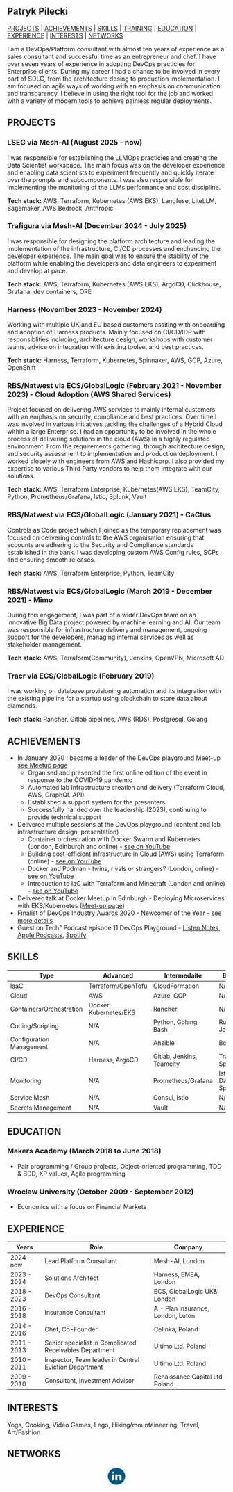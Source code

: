 ## Patryk Pilecki

[PROJECTS](#projects) | [ACHIEVEMENTS](#achievements)  | [SKILLS](#skills) | [TRAINING](#training) | [EDUCATION](#education) | [EXPERIENCE](#experience) | [INTERESTS](#interests) | [NETWORKS](#networks)

I am a DevOps/Platform consultant with almost ten years of experience as a sales consultant and successful time as an entrepreneur and chef. I have over seven years of experience in adopting DevOps practicies for Enterprise clients. During my career I had a chance to be involved in every part of SDLC, from the architecture desing to production implementation. I am focused on agile ways of working with an emphasis on communication and transparency. I believe in using the right tool for the job and worked with a variety of modern tools to achieve painless regular deployments.

## PROJECTS

### LSEG via Mesh-AI (August 2025 - now)
I was responsible for establishing the LLMOps practicies and creating the Data Scientist workspace. The main focus was on the developer experience and enabling data scientists to experiment frequently and quickly iterate over the prompts and subcomponents. I was also responsible for implementing the monitoring of the LLMs performance and cost discipline.

<b>Tech stack:</b> AWS, Terraform, Kubernetes (AWS EKS), Langfuse, LiteLLM, Sagemaker, AWS Bedrock, Anthropic

### Trafigura via Mesh-AI (December 2024 - July 2025)
I was responsible for designing the platform architecture and leading the implementation of the infrastructure, CI/CD processes and enchancing the developer experience. The main goal was to ensure the stability of the platform while enabling the developers and data engineers to experiment and develop at pace.

<b>Tech stack:</b> AWS, Terraform, Kubernetes (AWS EKS), ArgoCD, Clickhouse, Grafana, dev containers, ORE

### Harness (November 2023 - November 2024)
Working with multiple UK and EU based customers assiting with onboarding and adoption of Harness products. Mainly focused on CI/CD/IDP with responsiblities including, architecture design, workshops with customer teams, advice on integration with existing toolset and best practices. 

<b>Tech stack:</b> Harness, Terraform, Kubernetes, Spinnaker, AWS, GCP, Azure, OpenShift

### <b>RBS/Natwest via ECS/GlobalLogic (February 2021 - November 2023) - Cloud Adoption (AWS Shared Services) </b>
Project focused on delivering AWS services to mainly internal customers with an emphasis on security, compliance and best practices. Over time I was involved in various initiatives tackling the challenges of a Hybrid Cloud within a large Enterprise. I had an opportunity to be involved in the whole process of delivering solutions in the cloud (AWS) in a highly regulated environment. From the requirements gathering, through architecture design, and security assessment to implementation and production deployment. I worked closely with engineers from AWS and Hashicorp. I also provided my expertise to various Third Party vendors to help them integrate with our solutions.

<b>Tech stack:</b> AWS, Terraform Enterprise, Kubernetes(AWS EKS), TeamCity, Python, Prometheus/Grafana, Istio, Splunk, Vault

### <b>RBS/Natwest via ECS/GlobalLogic (January 2021) - CaCtus </b>
Controls as Code project which I joined as the temporary replacement was focused on delivering controls to the AWS organisation ensuring that accounts are adhering to the Security and Compliance standards established in the bank. I was developing custom AWS Config rules, SCPs and ensuring smooth releases.

<b>Tech stack:</b> AWS, Terraform Enterprise, Python, TeamCity

### <b>RBS/Natwest via ECS/GlobalLogic (March 2019 - December 2021) - Mimo </b>
During this engagement, I was part of a wider DevOps team on an innovative Big Data project powered by machine learning and AI. Our team was responsible for infrastructure delivery and management, ongoing support for the developers, managing internal services as well as stakeholder management.

<b>Tech stack:</b> AWS, Terraform(Community), Jenkins, OpenVPN, Microsoft AD

### <b>Tracr via ECS/GlobalLogic (February 2019) </b>
I was working on database provisioning automation and its integration with the existing pipeline for a startup using blockchain to store data about diamonds.

<b>Tech stack:</b> Rancher, Gitlab pipelines, AWS (RDS), Postgresql, Golang   

## ACHIEVEMENTS
- In January 2020 I became a leader of the DevOps playground Meet-up [see Meetup page](https://www.meetup.com/devopsplayground/)
    - Organised and presented the first online edition of the event in response to the COVID-19 pandemic
    - Automated lab infrastructure creation and delivery (Terraform Cloud, AWS, GraphQL API)
    - Established a support system for the presenters
    - Successfully handed over the leadership (2023), continuing to provide technical support
- Delivered multiple sessions at the DevOps playground (content and lab infrastructure design, presentation)
    - Container orchestration with Docker Swarm and Kubernetes (London, Edinburgh and online) - [see on YouTube](https://youtu.be/Sl41rad13g8)
    - Building cost-efficient infrastructure in Cloud (AWS) using Terraform (online) - [see on YouTube](https://youtu.be/nSemXbd8TQk)
    - Docker and Podman - twins, rivals or strangers? (London, online) - [see on YouTube](https://youtu.be/4kyubEhGnNY)
    - Introduction to IaC with Terraform and Minecraft (London and online) - [see on YouTube](https://youtu.be/aLJVcwOS9dM)
- Delivered talk at Docker Meetup in Edinburgh - Deploying Microservices with EKS/Kubernetes ([Meet-up page](https://www.meetup.com/docker-edinburgh/events/264781102/))
- Finalist of DevOps Industry Awards 2020 - Newcomer of the Year - [see more details](https://www.devopsonline.co.uk/the-devops-industry-awards/finalists/)
- Guest on Tech³ Podcast episode 11 DevOps Playground - [Listen Notes](https://lnns.co/J2shrU9eo3G), [Apple Podcasts](https://podcasts.apple.com/us/podcast/ep-11-the-devops-playground/id1500588456?i=1000529321234), [Spotify](https://open.spotify.com/episode/1fqb2Tb9fwAnQgRRfNocRY?si=JhNT8TfMSdKKfl6UIcuNAg)

## SKILLS
<center>

| Type | Advanced | Intermedaite | Beginer |
|------------------- |-------------|-------------|-------------|
| IaaC | Terraform/OpenTofu | CloudFormation | N/A |
| Cloud | AWS | Azure, GCP | N/A |
| Containers/Orchestration | Docker, Kubernetes/EKS | Rancher | N/A |
| Coding/Scripting | N/A | Python, Golang, Bash | Ruby, JavaScript
| Configuration Management | N/A | Ansible | Bolt |
| CI/CD | Harness, ArgoCD |  Gitlab, Jenkins, Teamcity | Travis, Spinnaker |
| Monitoring | N/A | Prometheus/Grafana | Istio, DataDog, Splunk |
| Service Mesh | N/A | Consul, Istio | N/A |
| Secrets Management | N/A | Vault | N/A |


</center>

## EDUCATION

### Makers Academy (March 2018 to June 2018)

- Pair programming / Group projects, Object-oriented programming, TDD & BDD, XP values, Agile programming

### Wroclaw University (October 2009 - September 2012)

- Economics with a focus on Financial Markets

## EXPERIENCE
<center>

| Years | Role | Company |
|------ |------------------------------|-------------|
|2024 - now | Lead Platform Consultant | Mesh-AI, London
|2023 - 2024 | Solutions Architect | Harness, EMEA, London
|2018 - 2023 | DevOps Consultant | ECS, GlobalLogic UK&I London
|2016 - 2018 | Insurance Consultant | A - Plan Insurance, London, Luton
|2014 - 2016 | Chef, Co-Founder | Celinka, Poland
|2011 – 2013| Senior specialist in Complicated Receivables Department | Ultimo Ltd. Poland|
|2010 – 2011| Inspector, Team leader in Central Eviction Department | Ultimo Ltd. Poland
|2009 – 2010| Consultant, Investment Advisor |Renaissance Capital Ltd Poland|

</center>

## INTERESTS

Yoga, Cooking, Video Games, Lego, Hiking/mountaineering, Travel, Art/Fashion

## NETWORKS
<p align="center">
<a href="https://www.linkedin.com/in/pil3q/">
<img src="./img/linkedin.png" alt="linkedin" hspace="50" height="42" width="42"></a>
</p>